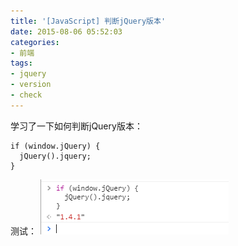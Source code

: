 ```yaml
---
title: '[JavaScript] 判断jQuery版本'
date: 2015-08-06 05:52:03
categories: 
- 前端
tags: 
- jquery
- version
- check
---
```

学习了一下如何判断jQuery版本：
```
if (window.jQuery) {  
  jQuery().jquery;
}
```

测试：
![[JavaScript] 判断jQuery版本](/images/2015/8/0026uWfMzy73dpI0DPa60.png)